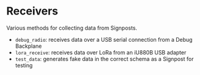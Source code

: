 Receivers
=========

Various methods for collecting data from Signposts.

 * `debug_radio`: receives data over a USB serial connection from a Debug Backplane
 * `lora_receive`: receives data over LoRa from an iU880B USB adapter
 * `test_data`: generates fake data in the correct schema as a Signpost for testing

